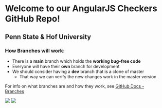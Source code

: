 <h1>Welcome to our AngularJS Checkers GitHub Repo!</h1>
<h2>Penn State & Hof University</h2>

<h3>How Branches will work:</h3>

- There is a **main** branch which holds the **working bug-free code**
- Everyone will have their **own** branch for development
- We should consider having a **dev** branch that is a clone of master
  - That way we can verify the new changes work in the master version

For info on what branches are and how they work, see [GitHub Docs - Branches](https://docs.github.com/en/github/collaborating-with-pull-requests/proposing-changes-to-your-work-with-pull-requests/about-branches)

![](https://docs.github.com/assets/images/help/branches/pr-retargeting-diagram1.png)
![](https://docs.github.com/assets/images/help/branches/pr-retargeting-diagram2.png)
